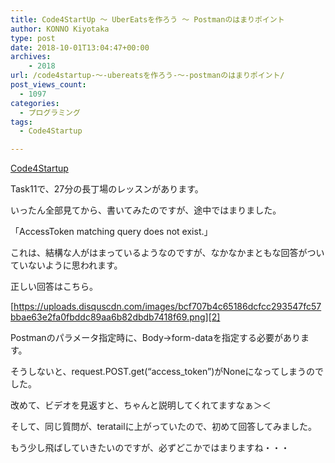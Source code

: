 ```yaml
---
title: Code4StartUp ～ UberEatsを作ろう ～ Postmanのはまりポイント
author: KONNO Kiyotaka
type: post
date: 2018-10-01T13:04:47+00:00
archives:
    - 2018
url: /code4startup-～-ubereatsを作ろう-～-postmanのはまりポイント/
post_views_count:
  - 1097
categories:
  - プログラミング
tags:
  - Code4Startup

---
```

[Code4Startup][1]

Task11で、27分の長丁場のレッスンがあります。

いったん全部見てから、書いてみたのですが、途中ではまりました。

「AccessToken matching query does not exist.」

これは、結構な人がはまっているようなのですが、なかなかまともな回答がついていないように思われます。

正しい回答はこちら。

[https://uploads.disquscdn.com/images/bcf707b4c65186dcfcc293547fc57bbae63e2fa0fbddc89aa6b82dbdb7418f69.png][2]

Postmanのパラメータ指定時に、Body→form-dataを指定する必要があります。

そうしないと、request.POST.get(&#8220;access_token&#8221;)がNoneになってしまうのでした。

改めて、ビデオを見返すと、ちゃんと説明してくれてますなぁ＞＜

そして、同じ質問が、teratailに上がっていたので、初めて回答してみました。



もう少し飛ばしていきたいのですが、必ずどこかではまりますね・・・

 [1]: https://code4startup.com/?ref=kiyotakakonno
 [2]: https://uploads.disquscdn.com/images/bcf707b4c65186dcfcc293547fc57bbae63e2fa0fbddc89aa6b82dbdb7418f69.png "https://uploads.disquscdn.com/images/bcf707b4c65186dcfcc293547fc57bbae63e2fa0fbddc89aa6b82dbdb7418f69.png"
